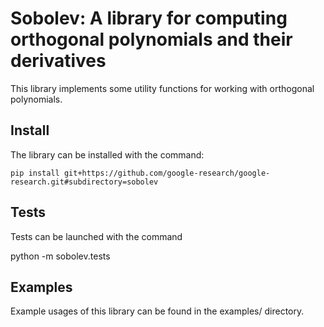 # Sobolev: A library for computing orthogonal polynomials and their derivatives

This library implements some utility functions for working with orthogonal
polynomials.

## Install

The library can be installed with the command:

    pip install git+https://github.com/google-research/google-research.git#subdirectory=sobolev


## Tests

Tests can be launched with the command

   python -m sobolev.tests


## Examples

Example usages of this library can be found in the examples/ directory.